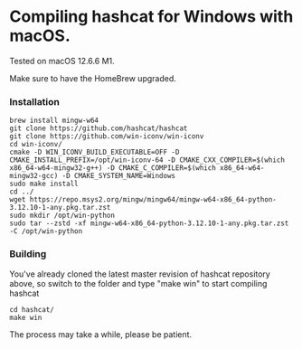 # Compiling hashcat for Windows with macOS.

Tested on macOS 12.6.6 M1.

Make sure to have the HomeBrew upgraded.

### Installation ###

```
brew install mingw-w64
git clone https://github.com/hashcat/hashcat
git clone https://github.com/win-iconv/win-iconv
cd win-iconv/
cmake -D WIN_ICONV_BUILD_EXECUTABLE=OFF -D CMAKE_INSTALL_PREFIX=/opt/win-iconv-64 -D CMAKE_CXX_COMPILER=$(which x86_64-w64-mingw32-g++) -D CMAKE_C_COMPILER=$(which x86_64-w64-mingw32-gcc) -D CMAKE_SYSTEM_NAME=Windows
sudo make install
cd ../
wget https://repo.msys2.org/mingw/mingw64/mingw-w64-x86_64-python-3.12.10-1-any.pkg.tar.zst
sudo mkdir /opt/win-python
sudo tar --zstd -xf mingw-w64-x86_64-python-3.12.10-1-any.pkg.tar.zst -C /opt/win-python
```

### Building ###

You've already cloned the latest master revision of hashcat repository above, so switch to the folder and type "make win" to start compiling hashcat
```
cd hashcat/
make win
```

The process may take a while, please be patient.
